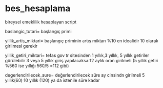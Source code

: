 # bes_hesaplama
bireysel emeklilik hesaplayan script 

baslangic_tutari= başlangıç primi

yillik_artis_miktari= başlangıç priminin artış miktarı %10 en idealidir 10 olarak girilmesi gerekir

yillik_getiri_miktari= tefas gov tr sitesinden 1 yıllık,3 yıllık, 5 yıllık getiriler görülebilir 3 veya 5 yıllık giriş yapılacaksa 12 aylık oran girilmeli (5 yıllık getiri %560 ise yıllığı 560/5 =112 gibi)

degerlendirilecek_sure= değerlendirilecek süre ay cinsindn girilmeli 5 yıllık(60) 10 yıllık (120) ya da istenile süre kadar
